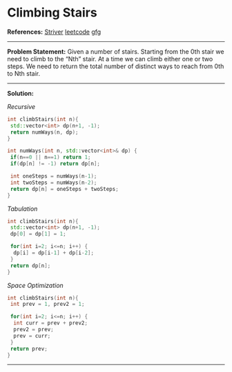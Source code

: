 # Climbing Stairs

**References:**
[Striver](https://takeuforward.org/data-structure/dynamic-programming-climbing-stairs/)
[leetcode](https://leetcode.com/problems/climbing-stairs/)
[gfg](https://practice.geeksforgeeks.org/problems/count-ways-to-reach-the-nth-stair-1587115620/1?utm_source=youtube&utm_medium=collab_striver_ytdescription&utm_campaign=count-ways-to-reach-the-nth-stair-1587115620)

---

**Problem Statement:**
Given a number of stairs. Starting from the 0th stair we need to climb to the “Nth” stair. At a time we can climb either one or two steps. We need to return the total number of distinct ways to reach from 0th to Nth stair.

---

**Solution:**

_Recursive_

```c++
int climbStairs(int n){
 std::vector<int> dp(n+1, -1);
 return numWays(n, dp);
}

int numWays(int n, std::vector<int>& dp) {
 if(n==0 || n==1) return 1;
 if(dp[n] != -1) return dp[n];

 int oneSteps = numWays(n-1);
 int twoSteps = numWays(n-2);
 return dp[n] = oneSteps + twoSteps;
}
```

_Tabulation_

```c++
int climbStairs(int n){
 std::vector<int> dp(n+1, -1);
 dp[0] = dp[1] = 1;

 for(int i=2; i<=n; i++) {
  dp[i] = dp[i-1] + dp[i-2];
 }
 return dp[n];
}
```

_Space Optimization_

```c++
int climbStairs(int n){
 int prev = 1, prev2 = 1;

 for(int i=2; i<=n; i++) {
  int curr = prev + prev2;
  prev2 = prev;
  prev = curr;
 }
 return prev;
}
```

---
